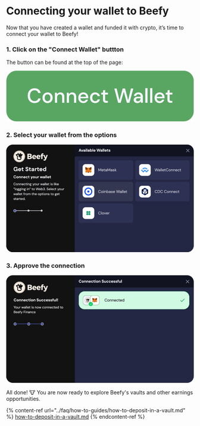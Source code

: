 # Connecting your wallet to Beefy

Now that you have created a wallet and funded it with crypto, it’s time to connect your wallet to Beefy!

### 1. Click on the "Connect Wallet" buttton

The button can be found at the top of the page:

![](<../.gitbook/assets/image (1).png>)

### 2. Select your wallet from the options

![](<../.gitbook/assets/image (2) (1).png>)

### 3. Approve the connection

![](../.gitbook/assets/image.png)

All done! :cow: You are now ready to explore Beefy's vaults and other earnings opportunities.

{% content-ref url="../faq/how-to-guides/how-to-deposit-in-a-vault.md" %}
[how-to-deposit-in-a-vault.md](../faq/how-to-guides/how-to-deposit-in-a-vault.md)
{% endcontent-ref %}
